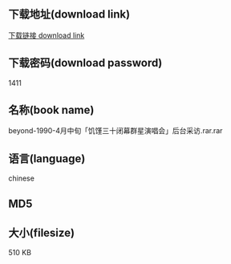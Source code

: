 ## 下载地址(download link)
[下载链接 download link](https://voluble-croquembouche-d321dc.netlify.app/?s=beyond-1990-4%E6%9C%88%E4%B8%AD%E6%97%AC%E3%80%8C%E9%A5%A5%E9%A6%91%E4%B8%89%E5%8D%81%E9%97%AD%E5%B9%95%E7%BE%A4%E6%98%9F%E6%BC%94%E5%94%B1%E4%BC%9A%E3%80%8D%E5%90%8E%E5%8F%B0%E9%87%87%E8%AE%BF.rar)

## 下载密码(download password)
1411

## 名称(book name)
beyond-1990-4月中旬「饥馑三十闭幕群星演唱会」后台采访.rar.rar

## 语言(language)
chinese

## MD5


## 大小(filesize)
510 KB

